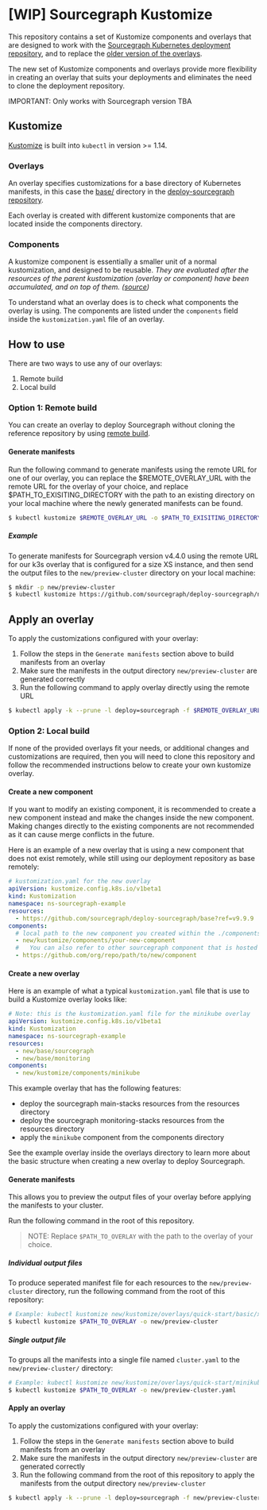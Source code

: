 # [WIP] Sourcegraph Kustomize

This repository contains a set of Kustomize components and overlays that are designed to work with the [Sourcegraph Kubernetes deployment repository](https://sourcegraph.com/github.com/sourcegraph/deploy-sourcegraph), and to replace the [older version of the overlays](https://sourcegraph.com/github.com/sourcegraph/deploy-sourcegraph/-/tree/overlays).

The new set of Kustomize components and overlays provide more flexibility in creating an overlay that suits your deployments and eliminates the need to clone the deployment repository.

IMPORTANT: Only works with Sourcegraph version TBA

## Kustomize

[Kustomize](https://kustomize.io/) is built into `kubectl` in version >= 1.14.

### Overlays

An overlay specifies customizations for a base directory of Kubernetes manifests, in this case the [base/](https://sourcegraph.com/github.com/sourcegraph/deploy-sourcegraph@master/-/tree/new/base) directory in the [deploy-sourcegraph repository](https://sourcegraph.com/github.com/sourcegraph/deploy-sourcegraph).

Each overlay is created with different kustomize components that are located inside the components directory.

### Components

A kustomize component is essentially a smaller unit of a normal kustomization, and designed to be reusable. _They are evaluated after the resources of the parent kustomization (overlay or component) have been accumulated, and on top of them. ([source](https://sourcegraph.com/github.com/kubernetes/enhancements@master/-/blob/keps/sig-cli/1802-kustomize-components/README.md#proposal))_

To understand what an overlay does is to check what components the overlay is using. The components are listed under the `components` field inside the `kustomization.yaml` file of an overlay.

## How to use

There are two ways to use any of our overlays:

1. Remote build
2. Local build

### Option 1: Remote build

You can create an overlay to deploy Sourcegraph without cloning the reference repository by using [remote build](https://github.com/kubernetes-sigs/kustomize/blob/master/examples/remoteBuild.md).

#### Generate manifests

Run the following command to generate manifests using the remote URL for one of our overlay, you can replace the $REMOTE_OVERLAY_URL with the remote URL for the overlay of your choice, and replace $PATH_TO_EXISITING_DIRECTORY with the path to an existing directory on your local machine where the newly generated manifests can be found.

```bash
$ kubectl kustomize $REMOTE_OVERLAY_URL -o $PATH_TO_EXISITING_DIRECTORY
```

##### Example

To generate manifests for Sourcegraph version v4.4.0 using the remote URL for our k3s overlay that is configured for a size XS instance, and then send the output files to the `new/preview-cluster` directory on your local machine:

```bash
$ mkdir -p new/preview-cluster
$ kubectl kustomize https://github.com/sourcegraph/deploy-sourcegraph/new/overlays/quick-start/k3s/xs?ref=v4.4.0 -o new/preview-cluster
```

## Apply an overlay

To apply the customizations configured with your overlay:

1. Follow the steps in the `Generate manifests` section above to build manifests from an overlay
2. Make sure the manifests in the output directory `new/preview-cluster` are generated correctly
3. Run the following command to apply overlay directly using the remote URL

```bash
$ kubectl apply -k --prune -l deploy=sourcegraph -f $REMOTE_OVERLAY_URL
```

### Option 2: Local build

If none of the provided overlays fit your needs, or additional changes and customizations are required, then you will need to clone this repository and follow the recommended instructions below to create your own kustomize overlay.

#### Create a new component

If you want to modify an existing component, it is recommended to create a new component instead and make the changes inside the new component. Making changes directly to the existing components are not recommended as it can cause merge conflicts in the future.

Here is an example of a new overlay that is using a new component that does not exist remotely, while still using our deployment repository as base remotely:

```yaml
# kustomization.yaml for the new overlay
apiVersion: kustomize.config.k8s.io/v1beta1
kind: Kustomization
namespace: ns-sourcegraph-example
resources:
  - https://github.com/sourcegraph/deploy-sourcegraph/base?ref=v9.9.9
components:
  # local path to the new component you created within the ./components folder
  - new/kustomize/components/your-new-component
  #   You can also refer to other sourcegraph component that is hosted in other remote repository
  - https://github.com/org/repo/path/to/new/component
```

#### Create a new overlay

Here is an example of what a typical `kustomization.yaml` file that is use to build a Kustomize overlay looks like:

```yaml
# Note: this is the kustomization.yaml file for the minikube overlay
apiVersion: kustomize.config.k8s.io/v1beta1
kind: Kustomization
namespace: ns-sourcegraph-example
resources:
  - new/base/sourcegraph
  - new/base/monitoring
components:
  - new/kustomize/components/minikube
```

This example overlay that has the following features:

- deploy the sourcegraph main-stacks resources from the resources directory
- deploy the sourcegraph monitoring-stacks resources from the resources directory
- apply the `minikube` component from the components directory

See the example overlay inside the overlays directory to learn more about the basic structure when creating a new overlay to deploy Sourcegraph.

#### Generate manifests

This allows you to preview the output files of your overlay before applying the manifests to your cluster.

Run the following command in the root of this repository.

> NOTE: Replace `$PATH_TO_OVERLAY` with the path to the overlay of your choice.

##### Individual output files

To produce seperated manifest file for each resources to the `new/preview-cluster` directory, run the following command from the root of this repository:

```bash
# Example: kubectl kustomize new/kustomize/overlays/quick-start/basic/xs -o new/preview-cluster
$ kubectl kustomize $PATH_TO_OVERLAY -o new/preview-cluster
```

##### Single output file

To groups all the manifests into a single file named `cluster.yaml` to the `new/preview-cluster/` directory:

```bash
# Example: kubectl kustomize new/kustomize/overlays/quick-start/minikube -o new/preview-cluster.yaml
$ kubectl kustomize $PATH_TO_OVERLAY -o new/preview-cluster.yaml
```

#### Apply an overlay

To apply the customizations configured with your overlay:

1. Follow the steps in the `Generate manifests` section above to build manifests from an overlay
2. Make sure the manifests in the output directory `new/preview-cluster` are generated correctly
3. Run the following command from the root of this repository to apply the manifests from the output directory `new/preview-cluster`

```bash
$ kubectl apply -k --prune -l deploy=sourcegraph -f new/preview-cluster/
```
